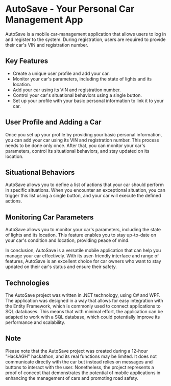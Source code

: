 # AutoSave - Your Personal Car Management App

AutoSave is a mobile car-management application that allows users to log in and register to the system. During registration, users are required to provide their car's VIN and registration number.

## Key Features

* Create a unique user profile and add your car.
* Monitor your car's parameters, including the state of lights and its location.
* Add your car using its VIN and registration number.
* Control your car's situational behaviors using a single button.
* Set up your profile with your basic personal information to link it to your car.

## User Profile and Adding a Car

Once you set up your profile by providing your basic personal information, you can add your car using its VIN and registration number. This process needs to be done only once. After that, you can monitor your car's parameters, control its situational behaviors, and stay updated on its location.

## Situational Behaviors

AutoSave allows you to define a list of actions that your car should perform in specific situations. When you encounter an exceptional situation, you can trigger this list using a single button, and your car will execute the defined actions.

## Monitoring Car Parameters

AutoSave allows you to monitor your car's parameters, including the state of lights and its location. This feature enables you to stay up-to-date on your car's condition and location, providing peace of mind.

In conclusion, AutoSave is a versatile mobile application that can help you manage your car effectively. With its user-friendly interface and range of features, AutoSave is an excellent choice for car owners who want to stay updated on their car's status and ensure their safety.

## Technologies

The AutoSave project was written in .NET technology, using C# and WPF. The application was designed in a way that allows for easy integration with the Entity Framework, which is commonly used to connect applications to SQL databases. This means that with minimal effort, the application can be adapted to work with a SQL database, which could potentially improve its performance and scalability.

## Note
Please note that the AutoSave project was created during a 12-hour "HackAGH" hackathon, and its real functions may be limited. It does not communicate directly with the car but instead relies on messages and buttons to interact with the user. Nonetheless, the project represents a proof of concept that demonstrates the potential of mobile applications in enhancing the management of cars and promoting road safety.
